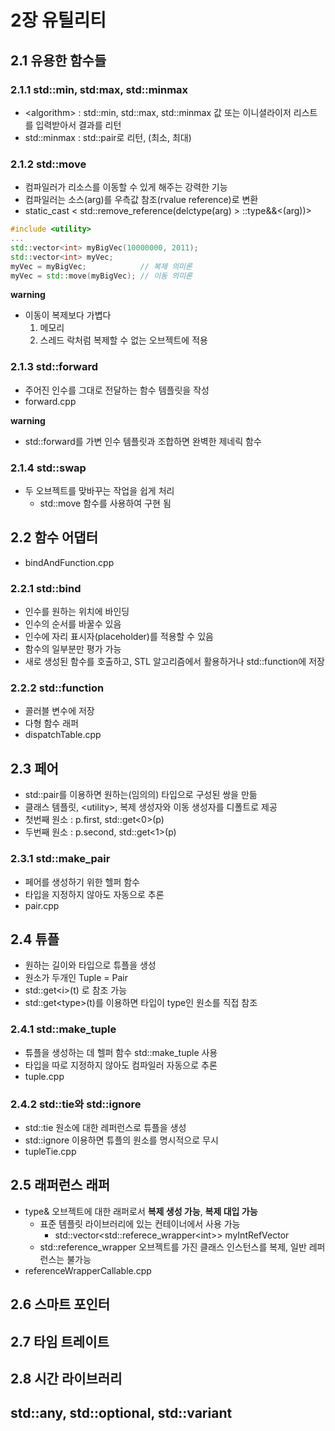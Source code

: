 # 2장 유틸리티

## 2.1 유용한 함수들
### 2.1.1 std::min, std:max, std::minmax
- &lt;algorithm&gt; : std::min, std::max, std::minmax 값 또는 이니셜라이저 리스트를 입력받아서 결과를 리턴
- std::minmax : std::pair로 리턴, (최소, 최대)

### 2.1.2 std::move
- 컴파일러가 리소스를 이동할 수 있게 해주는 강력한 기능
- 컴파일러는 소스(arg)를 우측값 참조(rvalue reference)로 변환
- static_cast &lt; std::remove_reference(delctype(arg) &gt; ::type&&&lt;(arg))&gt;

```cpp
#include <utility>
...
std::vector<int> myBigVec(10000000, 2011);
std::vector<int> myVec;
myVec = myBigVec;            // 복제 의미론
myVec = std::move(myBigVec); // 이동 의미론
```

**warning**
- 이동이 복제보다 가볍다
    1. 메모리
    2. 스레드 락처럼 복제할 수 없는 오브젝트에 적용

### 2.1.3 std::forward
- 주어진 인수를 그대로 전달하는 함수 템플릿을 작성
- forward.cpp

**warning**
- std::forward를 가변 인수 템플릿과 조합하면 완벽한 제네릭 함수

### 2.1.4 std::swap
- 두 오브젝트를 맞바꾸는 작업을 쉽게 처리
    - std::move 함수를 사용하여 구현 됨

## 2.2 함수 어댑터
- bindAndFunction.cpp

### 2.2.1 std::bind
- 인수를 원하는 위치에 바인딩
- 인수의 순서를 바꿀수 있음
- 인수에 자리 표시자(placeholder)를 적용할 수 있음
- 함수의 일부분만 평가 가능
- 새로 생성된 함수를 호출하고, STL 알고리즘에서 활용하거나 std::function에 저장

### 2.2.2 std::function
- 콜러블 변수에 저장
- 다형 함수 래퍼
- dispatchTable.cpp

## 2.3 페어
- std::pair를 이용하면 원하는(임의의) 타입으로 구성된 쌍을 만듦
- 클래스 템플릿, &lt;utility&gt;, 복제 생성자와 이동 생성자를 디폴트로 제공
- 첫번째 원소 : p.first, std::get&lt;0&gt;(p)
- 두번째 원소 : p.second, std::get&lt;1&gt;(p)

### 2.3.1 std::make_pair
- 페어를 생성하기 위한 헬퍼 함수
- 타입을 지정하지 않아도 자동으로 추론
- pair.cpp

## 2.4 튜플
- 원하는 길이와 타입으로 튜플을 생성
- 원소가 두개인 Tuple = Pair
- std::get&lt;i&gt;(t) 로 참조 가능
- std::get&lt;type&gt;(t)를 이용하면 타입이 type인 원소를 직접 참조

### 2.4.1 std::make_tuple
- 튜플을 생성하는 데 헬퍼 함수 std::make_tuple 사용
- 타입을 따로 지정하지 않아도 컴파일러 자동으로 추론
- tuple.cpp

### 2.4.2 std::tie와 std::ignore
- std::tie 원소에 대한 레퍼런스로 튜플을 생성
- std::ignore 이용하면 튜플의 원소를 명시적으로 무시
- tupleTie.cpp

## 2.5 래퍼런스 래퍼
- type& 오브젝트에 대한 래퍼로서 **복제 생성 가능**, **복제 대입 가능**
    - 표준 템플릿 라이브러리에 있는 컨테이너에서 사용 가능
        - std::vector&lt;std::referece_wrapper&lt;int&gt;&gt; myIntRefVector
    - std::reference_wrapper 오브젝트를 가진 클래스 인스턴스를 복제, 일반 레퍼런스는 불가능
- referenceWrapperCallable.cpp

## 2.6 스마트 포인터
## 2.7 타임 트레이트
## 2.8 시간 라이브러리
## std::any, std::optional, std::variant